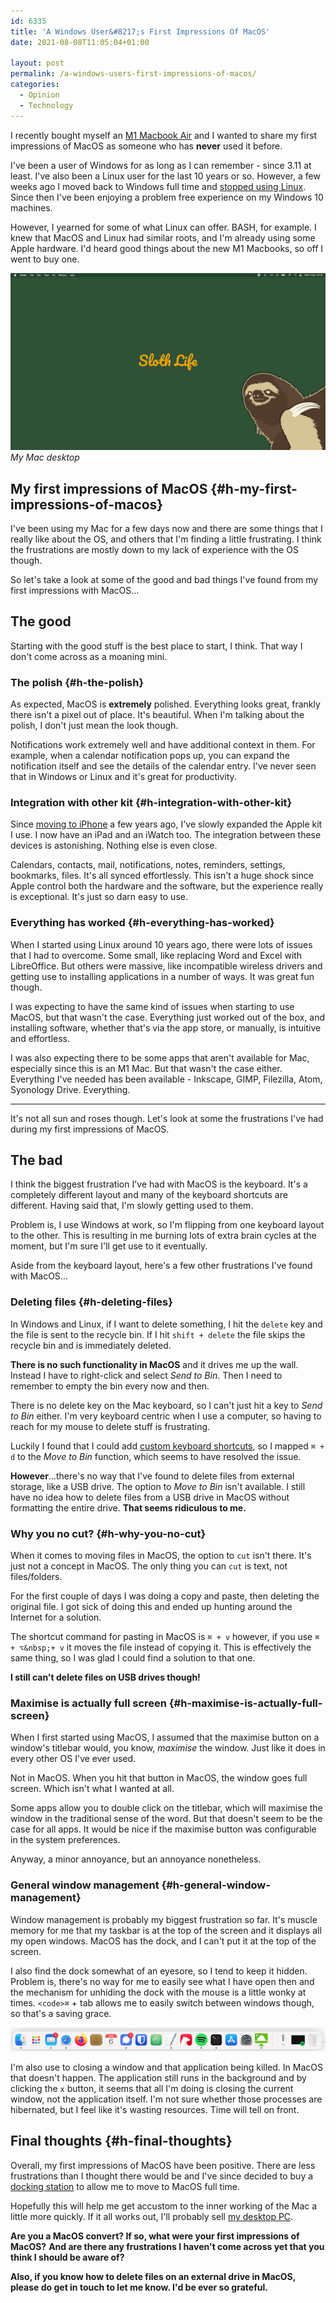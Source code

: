 ```yaml
---
id: 6335
title: 'A Windows User&#8217;s First Impressions Of MacOS'
date: 2021-08-08T11:05:04+01:00

layout: post
permalink: /a-windows-users-first-impressions-of-macos/
categories:
  - Opinion
  - Technology
---
```

<p class="medium">
  I recently bought myself an <a href="https://www.apple.com/macbook-air/" target="_blank" rel="noreferrer noopener">M1 Macbook Air</a> and I wanted to share my first impressions of MacOS as someone who has <strong>never</strong> used it before.
</p>

I've been a user of Windows for as long as I can remember - since 3.11 at least. I've also been a Linux user for the last 10 years or so. However, a few weeks ago I moved back to Windows full time and [stopped using Linux](/a-sombre-goodbye-to-linux/). Since then I've been enjoying a problem free experience on my Windows 10 machines.

However, I yearned for some of what Linux can offer. BASH, for example. I knew that MacOS and Linux had similar roots, and I'm already using some Apple hardware. I'd heard good things about the new M1 Macbooks, so off I went to buy one.

![](/assets/images/Mac-Desktop.png)
*My Mac desktop*

## My first impressions of MacOS {#h-my-first-impressions-of-macos}

I've been using my Mac for a few days now and there are some things that I really like about the OS, and others that I'm finding a little frustrating. I think the frustrations are mostly down to my lack of experience with the OS though.

So let's take a look at some of the good and bad things I've found from my first impressions with MacOS&#8230;

## The good

Starting with the good stuff is the best place to start, I think. That way I don't come across as a moaning mini.

### The polish {#h-the-polish}

As expected, MacOS is **extremely** polished. Everything looks great, frankly there isn't a pixel out of place. It's beautiful. When I'm talking about the polish, I don't just mean the look though.

Notifications work extremely well and have additional context in them. For example, when a calendar notification pops up, you can expand the notification itself and see the details of the calendar entry. I've never seen that in Windows or Linux and it's great for productivity.

### Integration with other kit {#h-integration-with-other-kit}

Since [moving to iPhone](/why-im-ditching-android/) a few years ago, I've slowly expanded the Apple kit I use. I now have an iPad and an iWatch too. The integration between these devices is astonishing. Nothing else is even close.

Calendars, contacts, mail, notifications, notes, reminders, settings, bookmarks, files. It's all synced effortlessly. This isn't a huge shock since Apple control both the hardware and the software, but the experience really is exceptional. It's just so darn easy to use.

### Everything has worked {#h-everything-has-worked}

When I started using Linux around 10 years ago, there were lots of issues that I had to overcome. Some small, like replacing Word and Excel with LibreOffice. But others were massive, like incompatible wireless drivers and getting use to installing applications in a number of ways. It was great fun though.

I was expecting to have the same kind of issues when starting to use MacOS, but that wasn't the case. Everything just worked out of the box, and installing software, whether that's via the app store, or manually, is intuitive and effortless.

I was also expecting there to be some apps that aren't available for Mac, especially since this is an M1 Mac. But that wasn't the case either. Everything I've needed has been available - Inkscape, GIMP, Filezilla, Atom, Syonology Drive. Everything.

<hr />

It's not all sun and roses though. Let's look at some the frustrations I've had during my first impressions of MacOS.

## The bad

I think the biggest frustration I've had with MacOS is the keyboard. It's a completely different layout and many of the keyboard shortcuts are different. Having said that, I'm slowly getting used to them.

Problem is, I use Windows at work, so I'm flipping from one keyboard layout to the other. This is resulting in me burning lots of extra brain cycles at the moment, but I'm sure I'll get use to it eventually.

Aside from the keyboard layout, here's a few other frustrations I've found with MacOS&#8230;

### Deleting files {#h-deleting-files}

In Windows and Linux, if I want to delete something, I hit the `delete` key and the file is sent to the recycle bin. If I hit `shift + delete` the file skips the recycle bin and is immediately deleted.

**There is no such functionality in MacOS** and it drives me up the wall. Instead I have to right-click and select _Send to Bin_. Then I need to remember to empty the bin every now and then.

There is no delete key on the Mac keyboard, so I can't just hit a key to _Send to Bin_ either. I'm very keyboard centric when I use a computer, so having to reach for my mouse to delete stuff is frustrating.

Luckily I found that I could add <a href="https://www.guidingtech.com/create-custom-keyboard-shortcuts-mac/" target="_blank" rel="noreferrer noopener">custom keyboard shortcuts</a>, so I mapped `⌘ + d` to the _Move to Bin_ function, which seems to have resolved the issue.

**However**&#8230;there's no way that I've found to delete files from external storage, like a USB drive. The option to _Move to Bin_ isn't available. I still have no idea how to delete files from a USB drive in MacOS without formatting the entire drive. **That seems ridiculous to me.**

### Why you no cut? {#h-why-you-no-cut}

When it comes to moving files in MacOS, the option to `cut` isn't there. It's just not a concept in MacOS. The only thing you can `cut` is text, not files/folders.

For the first couple of days I was doing a copy and paste, then deleting the original file. I got sick of doing this and ended up hunting around the Internet for a solution.

The shortcut command for pasting in MacOS is `⌘ + v` however, if you use `⌘ + ⌥&nbsp;+ v` it moves the file instead of copying it. This is effectively the same thing, so I was glad I could find a solution to that one.

<p class="notice">
  <strong>I still can't delete files on USB drives though!</strong>
</p>

### Maximise is actually full screen {#h-maximise-is-actually-full-screen}

When I first started using MacOS, I assumed that the maximise button on a window's titlebar would, you know, _maximise_ the window. Just like it does in every other OS I've ever used.

Not in MacOS. When you hit that button in MacOS, the window goes full screen. Which isn't what I wanted at all.

Some apps allow you to double click on the titlebar, which will maximise the window in the traditional sense of the word. But that doesn't seem to be the case for all apps. It would be nice if the maximise button was configurable in the system preferences.

Anyway, a minor annoyance, but an annoyance nonetheless.

### General window management {#h-general-window-management}

Window management is probably my biggest frustration so far. It's muscle memory for me that my taskbar is at the top of the screen and it displays all my open windows. MacOS has the dock, and I can't put it at the top of the screen.

I also find the dock somewhat of an eyesore, so I tend to keep it hidden. Problem is, there's no way for me to easily see what I have open then and the mechanism for unhiding the dock with the mouse is a little wonky at times. `<code>⌘`&nbsp;+ tab</code> allows me to easily switch between windows though, so that's a saving grace.

![](/assets/images/macos-dock.png) 

I'm also use to closing a window and that application being killed. In MacOS that doesn't happen. The application still runs in the background and by clicking the `x` button, it seems that all I'm doing is closing the current window, not the application itself. I'm not sure whether those processes are hibernated, but I feel like it's wasting resources. Time will tell on front.

## Final thoughts {#h-final-thoughts}

Overall, my first impressions of MacOS have been positive. There are less frustrations than I thought there would be and I've since decided to buy a <a href="https://amzn.to/3jzKsC6" target="_blank" rel="noreferrer noopener">docking station</a> to allow me to move to MacOS full time.

Hopefully this will help me get accustom to the inner working of the Mac a little more quickly. If it all works out, I'll probably sell [my desktop PC](/upgrading-my-desktop-pc/).

**Are you a MacOS convert? If so, what were your first impressions of MacOS?** **And are there any frustrations I haven't come across yet that you think I should be aware of?**

**Also, if you know how to delete files on an external drive in MacOS, please do get in touch to let me know. I'd be ever so grateful.**
